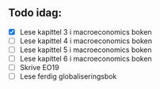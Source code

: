 ## Todo idag:
- [x] Lese kapittel 3 i macroeconomics boken
- [ ] Lese kapittel 4 i macroeconomics boken
- [ ] Lese kapittel 5 i macroeconomics boken
- [ ] Lese kapittel 6 i macroeconomics boken
- [ ] Skrive EO19
- [ ] Lese ferdig globaliseringsbok
